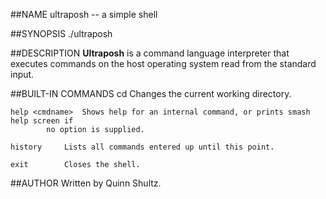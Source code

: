 ##NAME
	ultraposh -- a simple shell

##SYNOPSIS
	./ultraposh

##DESCRIPTION
	**Ultraposh** is a command language interpreter that executes commands on the host 		operating system read from the standard input.

##BUILT-IN COMMANDS
	cd <path>	Changes the current working directory.

	help <cmdname>	Shows help for an internal command, or prints smash help screen if
			no option is supplied.

	history		Lists all commands entered up until this point.

	exit		Closes the shell.

##AUTHOR
	Written by Quinn Shultz.
